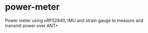 # power-meter
Power meter using nRF52840, IMU and strain gauge to measure and transmit power over ANT+
